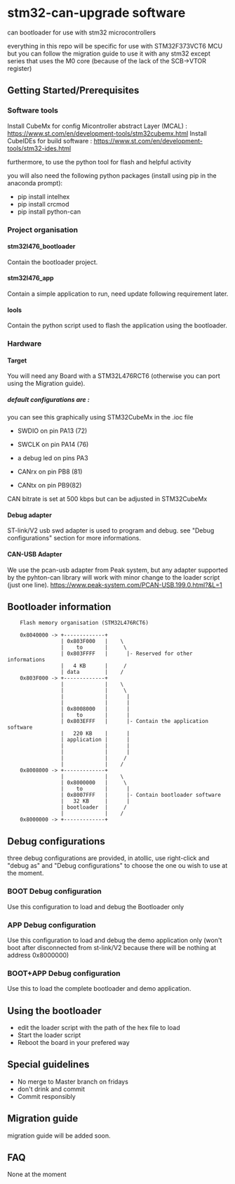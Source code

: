 # stm32-can-upgrade software
can bootloader for use with stm32 microcontrollers

everything in this repo will be specific for use with STM32F373VCT6 MCU but you can follow the migration guide to use it with any stm32 except series that uses the M0 core (because of the lack of the SCB->VTOR register)

## Getting Started/Prerequisites

### Software tools

Install CubeMx for config Micontroller abstract Layer (MCAL) : https://www.st.com/en/development-tools/stm32cubemx.html
Install CubeIDEs for build software  : https://www.st.com/en/development-tools/stm32-ides.html

furthermore, to use the python tool for flash and helpful activity  

you will also need the following python packages (install using pip in the anaconda prompt):
* pip install intelhex
* pip install crcmod
* pip install python-can

### Project organisation

#### stm32l476_bootloader
Contain the bootloader project.

#### stm32l476_app
Contain a simple application to run, need update following requirement later.

#### lools
Contain the python script used to flash the application using the bootloader.

### Hardware

#### Target

You will need any Board with a STM32L476RCT6 (otherwise you can port using the Migration guide).

##### default configurations are :

you can see this graphically using STM32CubeMx in the .ioc file
* SWDIO on pin PA13 (72)
* SWCLK on pin PA14 (76)

* a debug led on pins PA3

* CANrx on pin PB8 (81)
* CANtx on pin PB9(82)

CAN bitrate is set at 500 kbps but can be adjusted in STM32CubeMx

#### Debug adapter

ST-link/V2 usb swd adapter is used to program and debug. see "Debug configurations" section for more informations.

#### CAN-USB Adapter

We use the pcan-usb adapter from Peak system, but any adapter supported by the pyhton-can library will work with minor change to the loader script (just one line).
https://www.peak-system.com/PCAN-USB.199.0.html?&L=1

## Bootloader information
		Flash memory organisation (STM32L476RCT6)

		0x8040000 -> +-------------+
					 | 0x803F000   |	\
					 |    to       |	 \
					 | 0x803FFFF   |	  |- Reserved for other informations
					 |   4 KB      |	 /
					 | data        |	/
		0x803F000 -> +-------------+
					 |             |	\
					 |             |	 \
					 |             |	  |
					 |             |	  |
					 | 0x8008000   |	  |
					 |    to       |	  |
					 | 0x803EFFF   |	  |- Contain the application software
					 |   220 KB    |	  |
					 | application |	  |
					 |             |	  |
					 |             |	  |
					 |             |	 /
					 |             |	/
		0x8008000 -> +-------------+
					 |             |	\
					 | 0x8000000   |	 \
					 |    to       |	  |
					 | 0x8007FFF   |	  |- Contain bootloader software
					 |   32 KB     |	  |
					 | bootloader  |	 /
					 |             |	/
		0x8000000 -> +-------------+
		
## Debug configurations

three debug configurations are provided, in atollic, use right-click and "debug as" and "Debug configurations" to choose the one ou wish to use at the moment.

### BOOT Debug configuration

Use this configuration to load and debug the Bootloader only

### APP Debug configuration

Use this configuration to load and debug the demo application only (won't boot after disconnected from st-link/V2 because there will be nothing at address 0x8000000)

### BOOT+APP Debug configuration

Use this to load the complete bootloader and demo application.

## Using the bootloader

* edit the loader script with the path of the hex file to load
* Start the loader script
* Reboot the board in your prefered way

## Special guidelines
* No merge to Master branch on fridays
* don't drink and commit
* Commit responsibly

## Migration guide

migration guide will be added soon.

## FAQ

None at the moment

